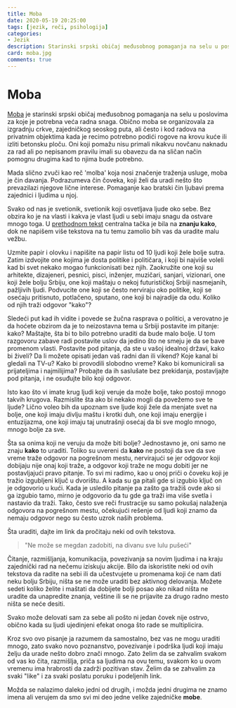 ```yaml
---
title: Moba
date: 2020-05-19 20:25:00
tags: [jezik, reči, psihologija]
categories:
- Jezik 
description: Starinski srpski običaj međusobnog pomaganja na selu u poslovima za koje je potrebna...
card: moba.jpg
comments: true
---
```



# Moba 

[Moba](https://sr.wikipedia.org/wiki/%D0%9C%D0%BE%D0%B1%D0%B0) je starinski srpski običaj međusobnog pomaganja na selu u poslovima za koje je potrebna veća radna snaga. Obično moba se organizovala za izgradnju crkve, zajedničkog seoskog puta, ali često i kod radova na privatnim objektima kada je recimo potrebno podići rogove na krovu kuće ili izliti betonsku ploču. Oni koji pomažu nisu primali nikakvu novčanu naknadu za rad ali po nepisanom pravilu imali su obavezu da na sličan način pomognu drugima kad to njima bude potrebno.

Mada slično zvuči kao reč 'molba' koja nosi značenje traženja usluge, moba je čin davanja. Podrazumeva čin čoveka, koji želi da uradi nešto što prevazilazi njegove lične interese. Pomaganje kao bratski čin ljubavi prema zajednici i ljudima u njoj.

Svako od nas je svetionik, svetionik koji osvetljava ljude oko sebe. Bez obzira ko je na vlasti i kakva je vlast ljudi u sebi imaju snagu da ostvare mnogo toga.
U [prethodnom tekst](/articles/10-temelj/) centralna tačka je bila na **znanju kako**, dok ne napišem više tekstova na tu temu zamolio bih vas da uradite malu vežbu.

Uzmite papir i olovku i napišite na papir listu od 10 ljudi koji žele bolje sutra. Zatim izdvojite one kojima je dosta politike i političara, i koji bi najviše voleli kad bi svet nekako mogao funkcionisati bez njih. Zaokružite one koji su arhitekte, dizajeneri, pesnici, pisci, inženjer, muzičari, sanjari, vizionari, one koji žele bolju Srbiju, one koji maštaju o nekoj futurističkoj Srbiji nasmejanih, pažljivih ljudi. Podvucite one koji se često nerviraju oko politike, koji se osećaju pritisnuto, potlačeno, sputano, one koji bi najradije da odu. Koliko od njih traži odgovor "kako"?  

Sledeći put kad ih vidite i povede se žučna rasprava o politici, a verovatno je da hoćete obzirom da je to neizostavna tema u Srbiji postavite im pitanje: kako?
Maštajte, šta bi to bilo potrebno uraditi da bude malo bolje. U tom razgovoru zabave radi postavite uslov da jedino što ne smeju je da se bave promenom vlasti. Postavite pod pitanja, da ste u vašoj idealnoj državi, kako bi živeli? Da li možete opisati jedan vaš radni dan ili vikend? Koje kanal bi gledali na TV-u? Kako bi provodili slobodno vreme? Kako bi komunicirali sa prijateljima i najmilijima? 
Probajte da ih saslušate bez prekidanja, postavljajte pod pitanja, i ne osuđujte bilo koji odgovor.

Isto kao što vi imate krug ljudi koji veruje da može bolje, tako postoji mnogo takvih krugova. 
Razmislite šta ako bi nekako mogli da povežemo sve te ljude? 
Lično voleo bih da upoznam sve ljude koji žele da menjate svet na bolje, one koji imaju divlju maštu i krotki duh, one koji imaju energije i entuzijazma, one koji imaju taj unutrašnji osećaj da bi sve moglo mnogo, mnogo bolje za sve.

Šta sa onima koji ne veruju da može biti bolje?
Jednostavno je, oni samo ne znaju **kako** to uraditi. 
Toliko su uvereni da **kako** ne postoji da sve da sve vreme traže odgovor na pogrešnom mestu, nervirajući se jer odgovor koji dobijaju nije onaj koji traže, a odgovor koji traže ne mogu dobiti jer ne postavljajući pravo pitanje. 
To svi mi radimo, kao u onoj priči o čoveku koji je tražio izgubljeni ključ u dvorištu. A kada su ga pitali gde si izgubio ključ on je odgovorio u kući. Kada je usledilo pitanje pa zašto ga tražiš ovde ako si ga izgubio tamo, mirno je odgovorio da tu gde ga traži ima više svetla i nastavio da traži. Tako, često sve reči frustracije su samo pokušaj nalaženja odgovora na pogrešnom mestu, očekujući rešenje od ljudi koji znamo da nemaju odgovor nego su često uzrok naših problema. 

Šta uraditi, dajte im link da pročitaju neki od ovih tekstova.

> "Ne može se megdan zadobiti, na divanu sve lulu pušeći"

Čitanje, razmišljanja, komunikacija, povezivanja sa novim ljudima i na kraju zajednički rad na nečemu iziskuju akcije. Bilo da iskoristite neki od ovih tekstova da radite na sebi ili da učestvujete u promenama koji će nam dati neku bolju Srbiju, ništa se ne može uraditi bez aktivnog delovanja. Možete sedeti koliko želite i maštati da dobijete bolji posao ako nikad ništa ne uradite da unapredite znanja, veštine ili se ne prijavite za drugo radno mesto ništa se neće desiti.

Svako može delovati sam za sebe ali pošto ni jedan čovek nije ostrvo, obično kada su ljudi ujedinjeni efekat onoga što rade se multiplicira.

Kroz svo ovo pisanje ja razumem da samostalno, bez vas ne mogu uraditi mnogo, zato svako novo poznanstvo, povezivanje i podrška ljudi koji imaju želju da urade nešto dobro znači mnogo. Zato želim da se zahvalim svakom od vas ko čita, razmišlja, priča sa ljudima na ovu temu, svakom ko u ovom vremenu ima hrabrosti da zadrži pozitivan stav. Želim da se zahvalim za svaki "like" i za svaki poslatu poruku i podeljenih link.

Možda se nalazimo daleko jedni od drugih, i možda jedni drugima ne znamo imena ali verujem da smo svi mi deo jedne velike zajedničke **mobe**.
